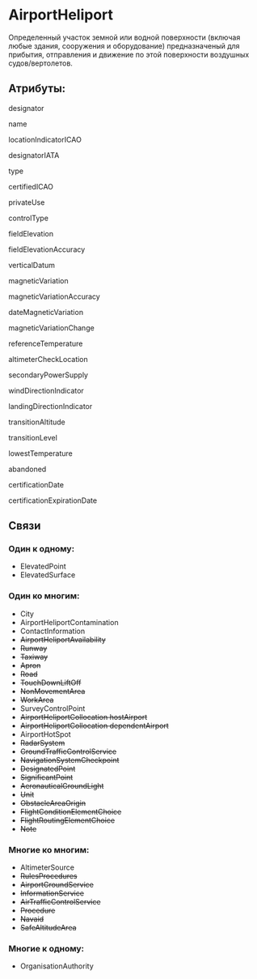 AirportHeliport
===============

Определенный участок земной или водной поверхности (включая любые здания, сооружения и оборудование)
предназначеный для прибытия, отправления и движение по этой поверхности воздушных судов/вертолетов.

Атрибуты:
---------

designator

name

locationIndicatorICAO

designatorIATA

type

certifiedICAO

privateUse

controlType

fieldElevation

fieldElevationAccuracy

verticalDatum

magneticVariation

magneticVariationAccuracy

dateMagneticVariation

magneticVariationChange

referenceTemperature

altimeterCheckLocation

secondaryPowerSupply

windDirectionIndicator

landingDirectionIndicator

transitionAltitude

transitionLevel

lowestTemperature

abandoned

certificationDate

certificationExpirationDate

## Связи

### Один к одному:

- ElevatedPoint
- ElevatedSurface

### Один ко многим:

- City
- AirportHeliportContamination
- ContactInformation
- ~~AirportHeliportAvailability~~
- ~~Runway~~
- ~~Taxiway~~
- ~~Apron~~
- ~~Road~~
- ~~TouchDownLiftOff~~
- ~~NonMovementArea~~
- ~~WorkArea~~
- SurveyControlPoint
- ~~AirportHeliportCollocation hostAirport~~
- ~~AirportHeliportCollocation dependentAirport~~
- AirportHotSpot
- ~~RadarSystem~~
- ~~GroundTrafficControlService~~
- ~~NavigationSystemCheckpoint~~
- ~~DesignatedPoint~~
- ~~SignificantPoint~~
- ~~AeronauticalGroundLight~~
- ~~Unit~~
- ~~ObstacleAreaOrigin~~
- ~~FlightConditionElementChoice~~
- ~~FlightRoutingElementChoice~~
- ~~Note~~

### Многие ко многим:

- AltimeterSource
- ~~RulesProcedures~~
- ~~AirportGroundService~~
- ~~InformationService~~
- ~~AirTrafficControlService~~
- ~~Procedure~~
- ~~Navaid~~
- ~~SafeAltitudeArea~~

### Многие к одному:

- OrganisationAuthority
